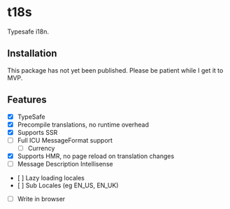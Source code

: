 # t18s

Typesafe i18n.

## Installation

This package has not yet been published. Please be patient while I get it to MVP.

## Features

- [x] TypeSafe
- [x] Precompile translations, no runtime overhead
- [x] Supports SSR
- [ ] Full ICU MessageFormat support
  - [ ] Currency
- [x] Supports HMR, no page reload on translation changes
- [ ] Message Description Intellisense
- [ ] Lazy loading locales
- [ ] Sub Locales (eg EN_US, EN_UK)
- [ ] Write in browser
